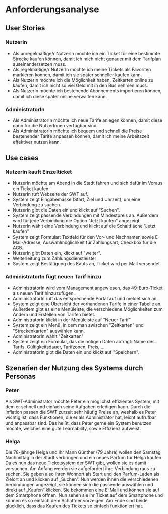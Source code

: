 # Anforderungsanalyse

## User Stories

### NutzerIn
- Als unregelmäßige/r NutzerIn möchte ich ein Ticket für eine bestimmte Strecke kaufen können, damit ich mich nicht genauer mit dem Tarifplan auseinandersetzen muss.
- Als regelmäßige/r NutzerIn möchte ich meine Tickets als Favoriten markieren können, damit ich sie später schneller kaufen kann.
- Als NutzerIn möchte ich die Möglichkeit haben, Zeitkarten online zu kaufen, damit ich nicht so viel Geld mit in den Bus nehmen muss.
- Als NutzerIn möchte ich bestehende Abonnements importieren können, damit ich diese später online verwalten kann.

### AdministratorIn
- Als AdministratorIn möchte ich neue Tarife anlegen können, damit diese dann für die NutzerInnen verfügbar sind.
- Als AdministratorIn möchte ich bequem und schnell die Preise bestehender Tarife anpassen können, damit ich meine Arbeitszeit effektiver nutzen kann.


## Use cases
### NutzerIn kauft Einzelticket
- NutzerIn möchte am Abend in die Stadt fahren und sich dafür im Voraus ein Ticket kaufen.
- NutzerIn ruft Webseite der SWT auf.
- System zeigt Eingabemaske (Start, Ziel und Uhrzeit), um eine Verbindung zu suchen.
- NutzerIn gibt die Daten ein und klickt auf "Suchen".
- System zeigt passende Verbindungen mit Mindestpreis an. Außerdem wird für jede Verbindung die Option "Jetzt kaufen" angezeigt.
- NutzerIn wählt eine Verbindung und klickt auf die Schaltfläche "Jetzt kaufen"
- System zeigt Formular: Textfeld für den Vor- und Nachnamen sowie E-Mail-Adresse, Auswahlmöglichkeit für Zahlungsart, Checkbox für die AGB.
- NutzerIn gibt Daten ein, klickt auf "weiter".
- Weiterleitung zum Zahlungsdienstleister
- System zeigt Bestätigung des Kaufs an, Ticket wird per Mail versendet.


### AdministratorIn fügt neuen Tarif hinzu
- AdministratorIn wird vom Management angewiesen, das 49-Euro-Ticket als neuen Tarif hinzuzufügen.
- AdministratorIn ruft das entsprechende Portal auf und meldet sich an.
- System zeigt eine Übersicht der vorhandenen Tarife in einer Tabelle an. Außerdem gibt es eine Menüleiste, die verschiedene Möglichkeiten zum Ändern und Erstellen von Tarifen bietet.
- AdministratorIn klickt in der Menüleiste auf "Neuer Tarif"
- System zeigt ein Menü, in dem man zwischen "Zeitkarten" und "Streckenkarten" auswählen kann.
- AdministratorIn wählt "Zeitkarten"
- System zeigt ein Formular, das die nötigen Daten abfragt: Name des Tarifs, Gültigkeitsdauer, Tarifzonen, Preis, ...
- AdministratorIn gibt die Daten ein und klickt auf "Speichern".

## Szenarien der Nutzung des Systems durch Personas
### Peter
Als SWT-Administrator möchte Peter ein möglichst effizientes System, mit dem er schnell und einfach seine Aufgaben erledigen kann. Durch die Inflation passen die SWT zurzeit sehr häufig Preise an, weshalb es Peter wichtig ist, dass Funktionen, die er als Administrator hat, leicht aufrufbar und anpassbar sind. Das heißt, dass Peter gerne ein System benutzen möchte, welches eine gute Learnability, sowie Effizienz aufweist. 

### Helga
Die 78-jährige Helga und ihr Mann Günther (79 Jahre) wollen den Samstag Nachmittag in der Stadt verbringen und ein neues Parfum für Helga kaufen. Da es nun das neue Ticketsystem der SWT gibt, wollen sie es damit versuchen. Am Anfang werden sie aufgefordert ihre Verbindung raus zu suchen. Sie geben also ihren Wohnort als Start und den Parfum-Laden als Zielort an und klicken auf „Suchen“. Nun werden ihnen die verschiedenen Verbindungen angezeigt, sie können sich die passende auswählen und direkt auf „Kaufen“ klicken. Sie bekommen eine E-Mail und können sie auf dem Smartphone öffnen. Nun sehen sie ihr Ticket auf dem Smartphone und können es so einfach dem Schaffner vorzeigen. Am Ende sind beide glücklich, dass das Kaufen des Tickets so einfach funktioniert hat.
